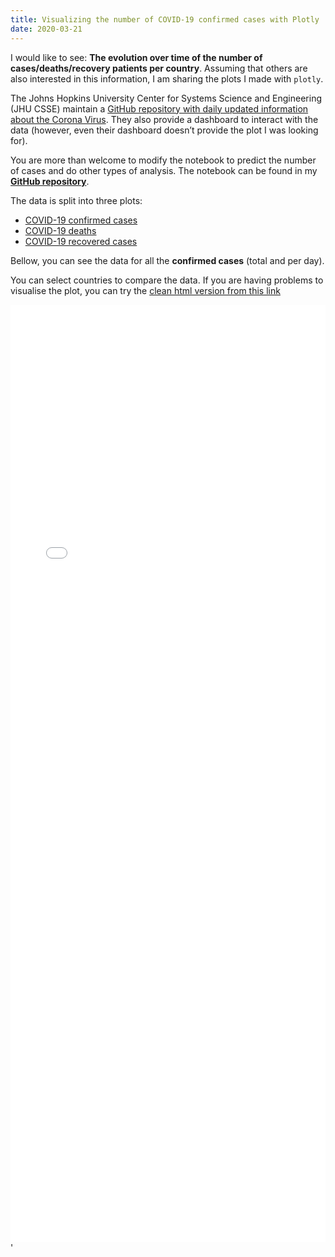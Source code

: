 ```yaml
---
title: Visualizing the number of COVID-19 confirmed cases with Plotly
date: 2020-03-21
---
```



I would like to see: **The evolution over time of the number of cases/deaths/recovery patients per country**. Assuming that others are also interested in this information, I am sharing the plots I made with `plotly`.

The Johns Hopkins University Center for Systems Science and Engineering (JHU CSSE) maintain a [GitHub repository with daily updated information about the Corona Virus](https://github.com/CSSEGISandData/COVID-19). They also provide a dashboard to interact with the data (however, even their dashboard doesn’t provide the plot I was looking for).

You are more than welcome to modify the notebook to predict the number of cases and do other types of analysis. The notebook can be found in my **[GitHub repository](https://github.com/luizvbo/notebooks/blob/master/corona-plots-plotly.ipynb)**.

The data is split into three plots:

- [COVID-19 confirmed cases](../coronavirus-confirmed)
- [COVID-19 deaths](../coronavirus-death)
- [COVID-19 recovered cases](../coronavirus-recovered)

Bellow, you can see the data for all the **confirmed cases** (total and per day).

You can select countries to compare the data. If you are having problems to visualise the plot, you can try the [clean html version from this link](../coronavirus-confirmed/plot-confirmed.html)

<iframe id="igraph" scrolling="no" style="border:none;"
        seamless="seamless" src="plot-confirmed.html" height="1500px" width="100%">
</iframe>'
